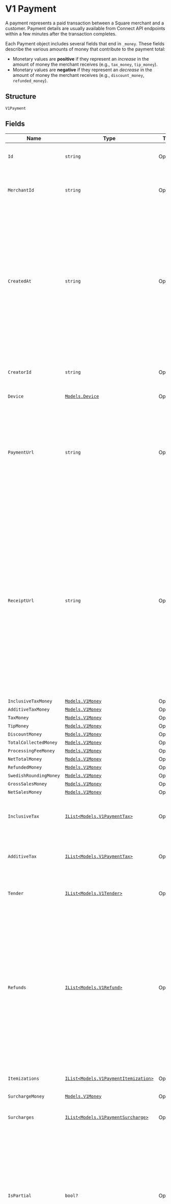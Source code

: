 
# V1 Payment

A payment represents a paid transaction between a Square merchant and a
customer. Payment details are usually available from Connect API endpoints
within a few minutes after the transaction completes.

Each Payment object includes several fields that end in `_money`. These fields
describe the various amounts of money that contribute to the payment total:

<ul>
<li>
Monetary values are <b>positive</b> if they represent an
<em>increase</em> in the amount of money the merchant receives (e.g.,
<code>tax_money</code>, <code>tip_money</code>).
</li>
<li>
Monetary values are <b>negative</b> if they represent an
<em>decrease</em> in the amount of money the merchant receives (e.g.,
<code>discount_money</code>, <code>refunded_money</code>).
</li>
</ul>


## Structure

`V1Payment`

## Fields

| Name | Type | Tags | Description |
|  --- | --- | --- | --- |
| `Id` | `string` | Optional | The payment's unique identifier. |
| `MerchantId` | `string` | Optional | The unique identifier of the merchant that took the payment. |
| `CreatedAt` | `string` | Optional | The time when the payment was created, in ISO 8601 format. Reflects the time of the first payment if the object represents an incomplete partial payment, and the time of the last or complete payment otherwise. |
| `CreatorId` | `string` | Optional | The unique identifier of the Square account that took the payment. |
| `Device` | [`Models.Device`](../../doc/models/device.md) | Optional | - |
| `PaymentUrl` | `string` | Optional | The URL of the payment's detail page in the merchant dashboard. The merchant must be signed in to the merchant dashboard to view this page. |
| `ReceiptUrl` | `string` | Optional | The URL of the receipt for the payment. Note that for split tender<br>payments, this URL corresponds to the receipt for the first tender<br>listed in the payment's tender field. Each Tender object has its own<br>receipt_url field you can use to get the other receipts associated with<br>a split tender payment. |
| `InclusiveTaxMoney` | [`Models.V1Money`](../../doc/models/v1-money.md) | Optional | - |
| `AdditiveTaxMoney` | [`Models.V1Money`](../../doc/models/v1-money.md) | Optional | - |
| `TaxMoney` | [`Models.V1Money`](../../doc/models/v1-money.md) | Optional | - |
| `TipMoney` | [`Models.V1Money`](../../doc/models/v1-money.md) | Optional | - |
| `DiscountMoney` | [`Models.V1Money`](../../doc/models/v1-money.md) | Optional | - |
| `TotalCollectedMoney` | [`Models.V1Money`](../../doc/models/v1-money.md) | Optional | - |
| `ProcessingFeeMoney` | [`Models.V1Money`](../../doc/models/v1-money.md) | Optional | - |
| `NetTotalMoney` | [`Models.V1Money`](../../doc/models/v1-money.md) | Optional | - |
| `RefundedMoney` | [`Models.V1Money`](../../doc/models/v1-money.md) | Optional | - |
| `SwedishRoundingMoney` | [`Models.V1Money`](../../doc/models/v1-money.md) | Optional | - |
| `GrossSalesMoney` | [`Models.V1Money`](../../doc/models/v1-money.md) | Optional | - |
| `NetSalesMoney` | [`Models.V1Money`](../../doc/models/v1-money.md) | Optional | - |
| `InclusiveTax` | [`IList<Models.V1PaymentTax>`](../../doc/models/v1-payment-tax.md) | Optional | All of the inclusive taxes associated with the payment. |
| `AdditiveTax` | [`IList<Models.V1PaymentTax>`](../../doc/models/v1-payment-tax.md) | Optional | All of the additive taxes associated with the payment. |
| `Tender` | [`IList<Models.V1Tender>`](../../doc/models/v1-tender.md) | Optional | All of the tenders associated with the payment. |
| `Refunds` | [`IList<Models.V1Refund>`](../../doc/models/v1-refund.md) | Optional | All of the refunds applied to the payment. Note that the value of all refunds on a payment can exceed the value of all tenders if a merchant chooses to refund money to a tender after previously accepting returned goods as part of an exchange. |
| `Itemizations` | [`IList<Models.V1PaymentItemization>`](../../doc/models/v1-payment-itemization.md) | Optional | The items purchased in the payment. |
| `SurchargeMoney` | [`Models.V1Money`](../../doc/models/v1-money.md) | Optional | - |
| `Surcharges` | [`IList<Models.V1PaymentSurcharge>`](../../doc/models/v1-payment-surcharge.md) | Optional | A list of all surcharges associated with the payment. |
| `IsPartial` | `bool?` | Optional | Indicates whether or not the payment is only partially paid for.<br>If true, this payment will have the tenders collected so far, but the<br>itemizations will be empty until the payment is completed. |

## Example (as JSON)

```json
{
  "id": "id0",
  "merchant_id": "merchant_id0",
  "created_at": "created_at2",
  "creator_id": "creator_id0",
  "device": {
    "id": "id6",
    "name": "name6"
  }
}
```

